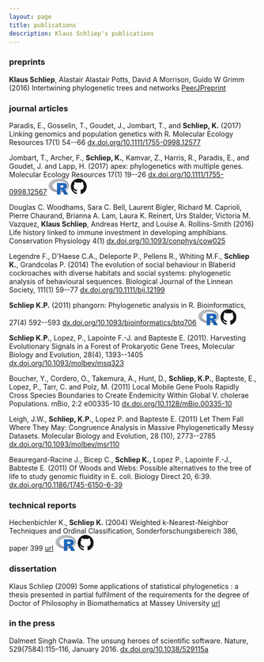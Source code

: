 ```yaml
---
layout: page
title: publications
description: Klaus Schliep's publications
---
```


### preprints 

**Klaus Schliep**, Alastair Alastair Potts, David A Morrison, Guido W Grimm (2016) Intertwining phylogenetic trees and networks [PeerJPreprint](https://peerj.com/preprints/2054/) 


### journal articles

Paradis, E., Gosselin, T., Goudet, J., Jombart, T., and **Schliep, K.** (2017) Linking genomics and population genetics with R. Molecular Ecology Resources 17(1) 54--66 [dx.doi.org/10.1111/1755-0998.12577](http://dx.doi.org/10.1111/1755-0998.12577)

Jombart, T., Archer, F., **Schliep, K.**, Kamvar, Z., Harris, R., Paradis, E., and Goudet, J. and Lapp, H. (2017) apex: phylogenetics with multiple genes. Molecular Ecology Resources 17(1) 19--26 [dx.doi.org/10.1111/1755-0998.12567](http://dx.doi.org/10.1111/1755-0998.12567) [![R](icons/Rlogo_32.png)](https://cran.r-project.org/package=apex) [![github](icons/GitHub-Mark-32px.png)](https://github.com/thibautjombart/apex)

Douglas C. Woodhams, Sara C. Bell, Laurent Bigler, Richard M. Caprioli, Pierre Chaurand, Brianna A. Lam, Laura K. Reinert, Urs Stalder, Victoria M. Vazquez, **Klaus Schliep**, Andreas Hertz, and Louise A. Rollins-Smith (2016) Life history linked to immune investment in developing amphibians. Conservation Physiology 4(1) [dx.doi.org/10.1093/conphys/cow025](http://dx.doi.org/10.1093/conphys/cow025)

Legendre F., D'Haese C.A., Deleporte P., Pellens R., Whiting M.F., **Schliep K.**, Grandcolas P. (2014) The evolution of social behaviour in Blaberid cockroaches with diverse habitats and social systems: phylogenetic analysis of behavioural sequences. Biological Journal of the Linnean Society, 111(1) 59--77  [dx.doi.org/10.1111/bij.12199](http://dx.doi.org/10.1111/bij.12199)

**Schliep K.P.** (2011) phangorn: Phylogenetic analysis in R. Bioinformatics, 27(4) 592--593  [dx.doi.org/10.1093/bioinformatics/btq706](http://dx.doi.org/10.1093/bioinformatics/btq706) [![R](icons/Rlogo_32.png)](https://cran.r-project.org/package=phangorn) [![github](icons/GitHub-Mark-32px.png)](https://github.com/KlausVigo/phangorn)

**Schliep K.P.**, Lopez, P., Lapointe F.-J. and Bapteste E. (2011). Harvesting Evolutionary Signals in a Forest of Prokaryotic Gene Trees, Molecular Biology and Evolution, 28(4), 1393--1405   [dx.doi.org/10.1093/molbev/msq323](http://dx.doi.org/10.1093/molbev/msq323)

Boucher, Y., Cordero, O., Takemura, A., Hunt, D., **Schliep, K.P.**, Bapteste, E., Lopez, P.,  Tarr, C. and Polz, M. (2011) Local Mobile Gene Pools Rapidly Cross Species Boundaries to Create Endemicity Within Global V. cholerae Populations. mBio, 2:2 e00335-10 [dx.doi.org/10.1128/mBio.00335-10](http://dx.doi.org/10.1128/mBio.00335-10)

Leigh, J.W., **Schliep, K.P.**, Lopez P. and Bapteste E. (2011) Let Them Fall Where They May: Congruence Analysis in Massive Phylogenetically Messy Datasets. Molecular Biology and Evolution, 28 (10), 2773--2785 [dx.doi.org/10.1093/molbev/msr110](http://dx.doi.org/10.1093/molbev/msr110)

Beauregard-Racine J., Bicep C., **Schliep K.**, Lopez P., Lapointe F.-J., Babteste E. (2011) Of Woods and Webs: Possible alternatives to the tree of life to study genomic fluidity in E. coli. Biology Direct 20, 6:39.  [dx.doi.org/10.1186/1745-6150-6-39](http://dx.doi.org/10.1186/1745-6150-6-39)

### technical reports

Hechenbichler K., **Schliep K.** (2004) Weighted k-Nearest-Neighbor Techniques and Ordinal Classification, Sonderforschungsbereich 386, paper 399 [url](https://epub.ub.uni-muenchen.de/1769/) [![R](icons/Rlogo_32.png)](https://cran.r-project.org/package=kknn) [![github](icons/GitHub-Mark-32px.png)](https://github.com/KlausVigo/kknn)
 

### dissertation

Klaus Schliep (2009) Some applications of statistical phylogenetics : a thesis presented in partial fulfilment of the requirements for the degree of Doctor of Philosophy in Biomathematics at Massey University [url](http://hdl.handle.net/10179/931)


### in the press

Dalmeet Singh Chawla. The unsung heroes of scientific software. Nature, 529(7584):115–116, January 2016. 
[dx.doi.org/10.1038/529115a](http://dx.doi.org/10.1038/529115a)
